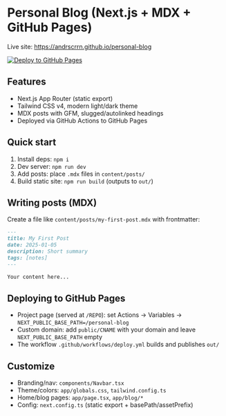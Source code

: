 # Personal Blog (Next.js + MDX + GitHub Pages)

Live site: https://andrscrrn.github.io/personal-blog

[![Deploy to GitHub Pages](https://github.com/andrscrrn/personal-blog/actions/workflows/deploy.yml/badge.svg)](https://github.com/andrscrrn/personal-blog/actions/workflows/deploy.yml)

## Features
- Next.js App Router (static export)
- Tailwind CSS v4, modern light/dark theme
- MDX posts with GFM, slugged/autolinked headings
- Deployed via GitHub Actions to GitHub Pages

## Quick start
1. Install deps: `npm i`
2. Dev server: `npm run dev`
3. Add posts: place `.mdx` files in `content/posts/`
4. Build static site: `npm run build` (outputs to `out/`)

## Writing posts (MDX)
Create a file like `content/posts/my-first-post.mdx` with frontmatter:

```md
---
title: My First Post
date: 2025-01-05
description: Short summary
tags: [notes]
---

Your content here...
```

## Deploying to GitHub Pages
- Project page (served at `/REPO`): set Actions → Variables → `NEXT_PUBLIC_BASE_PATH=/personal-blog`
- Custom domain: add `public/CNAME` with your domain and leave `NEXT_PUBLIC_BASE_PATH` empty
- The workflow `.github/workflows/deploy.yml` builds and publishes `out/`

## Customize
- Branding/nav: `components/Navbar.tsx`
- Theme/colors: `app/globals.css`, `tailwind.config.ts`
- Home/blog pages: `app/page.tsx`, `app/blog/*`
- Config: `next.config.ts` (static export + basePath/assetPrefix)
